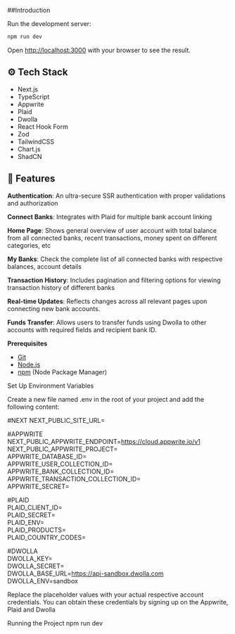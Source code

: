 
##Introduction

Run the development server:

```bash
npm run dev
```

Open [http://localhost:3000](http://localhost:3000) with your browser to see the result.

## <a name="tech-stack">⚙️ Tech Stack</a>

- Next.js
- TypeScript
- Appwrite
- Plaid
- Dwolla
- React Hook Form
- Zod
- TailwindCSS
- Chart.js
- ShadCN

## <a name="features">🔋 Features</a>

**Authentication**: An ultra-secure SSR authentication with proper validations and authorization

**Connect Banks**: Integrates with Plaid for multiple bank account linking

**Home Page**: Shows general overview of user account with total balance from all connected banks, recent transactions, money spent on different categories, etc

**My Banks**: Check the complete list of all connected banks with respective balances, account details

**Transaction History**: Includes pagination and filtering options for viewing transaction history of different banks

**Real-time Updates**: Reflects changes across all relevant pages upon connecting new bank accounts.

**Funds Transfer**: Allows users to transfer funds using Dwolla to other accounts with required fields and recipient bank ID.

**Prerequisites**

- [Git](https://git-scm.com/)
- [Node.js](https://nodejs.org/en)
- [npm](https://www.npmjs.com/) (Node Package Manager)

Set Up Environment Variables

Create a new file named .env in the root of your project and add the following content:

#NEXT
NEXT_PUBLIC_SITE_URL=  

#APPWRITE  
NEXT_PUBLIC_APPWRITE_ENDPOINT=https://cloud.appwrite.io/v1  
NEXT_PUBLIC_APPWRITE_PROJECT=  
APPWRITE_DATABASE_ID=  
APPWRITE_USER_COLLECTION_ID=  
APPWRITE_BANK_COLLECTION_ID=  
APPWRITE_TRANSACTION_COLLECTION_ID=  
APPWRITE_SECRET=  
  
#PLAID  
PLAID_CLIENT_ID=  
PLAID_SECRET=  
PLAID_ENV=  
PLAID_PRODUCTS=  
PLAID_COUNTRY_CODES=  

#DWOLLA  
DWOLLA_KEY=  
DWOLLA_SECRET=  
DWOLLA_BASE_URL=https://api-sandbox.dwolla.com  
DWOLLA_ENV=sandbox  

Replace the placeholder values with your actual respective account credentials. You can obtain these credentials by signing up on the Appwrite, Plaid and Dwolla

Running the Project
npm run dev
